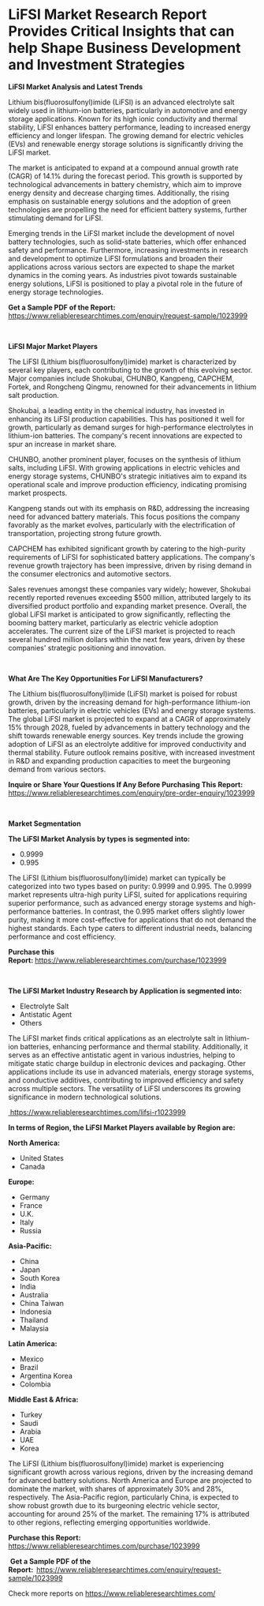 <p><h1>LiFSI Market Research Report Provides Critical Insights that can help Shape Business Development and Investment Strategies</h1></p><p><strong>LiFSI Market Analysis and Latest Trends</strong></p>
<p><p>Lithium bis(fluorosulfonyl)imide (LiFSI) is an advanced electrolyte salt widely used in lithium-ion batteries, particularly in automotive and energy storage applications. Known for its high ionic conductivity and thermal stability, LiFSI enhances battery performance, leading to increased energy efficiency and longer lifespan. The growing demand for electric vehicles (EVs) and renewable energy storage solutions is significantly driving the LiFSI market.</p><p>The market is anticipated to expand at a compound annual growth rate (CAGR) of 14.1% during the forecast period. This growth is supported by technological advancements in battery chemistry, which aim to improve energy density and decrease charging times. Additionally, the rising emphasis on sustainable energy solutions and the adoption of green technologies are propelling the need for efficient battery systems, further stimulating demand for LiFSI.</p><p>Emerging trends in the LiFSI market include the development of novel battery technologies, such as solid-state batteries, which offer enhanced safety and performance. Furthermore, increasing investments in research and development to optimize LiFSI formulations and broaden their applications across various sectors are expected to shape the market dynamics in the coming years. As industries pivot towards sustainable energy solutions, LiFSI is positioned to play a pivotal role in the future of energy storage technologies.</p></p>
<p><strong>Get a Sample PDF of the Report:&nbsp;</strong> <a href="https://www.reliableresearchtimes.com/enquiry/request-sample/1023999?utm_campaign=3209&utm_medium=2&utm_source=Github&utm_content=ia&utm_term=06032025&utm_id=lifsi">https://www.reliableresearchtimes.com/enquiry/request-sample/1023999</a></p>
<p>&nbsp;</p>
<p><strong>LiFSI Major Market Players</strong></p>
<p><p>The LiFSI (Lithium bis(fluorosulfonyl)imide) market is characterized by several key players, each contributing to the growth of this evolving sector. Major companies include Shokubai, CHUNBO, Kangpeng, CAPCHEM, Fortek, and Rongcheng Qingmu, renowned for their advancements in lithium salt production.</p><p>Shokubai, a leading entity in the chemical industry, has invested in enhancing its LiFSI production capabilities. This has positioned it well for growth, particularly as demand surges for high-performance electrolytes in lithium-ion batteries. The company's recent innovations are expected to spur an increase in market share.</p><p>CHUNBO, another prominent player, focuses on the synthesis of lithium salts, including LiFSI. With growing applications in electric vehicles and energy storage systems, CHUNBO's strategic initiatives aim to expand its operational scale and improve production efficiency, indicating promising market prospects.</p><p>Kangpeng stands out with its emphasis on R&D, addressing the increasing need for advanced battery materials. This focus positions the company favorably as the market evolves, particularly with the electrification of transportation, projecting strong future growth.</p><p>CAPCHEM has exhibited significant growth by catering to the high-purity requirements of LiFSI for sophisticated battery applications. The company's revenue growth trajectory has been impressive, driven by rising demand in the consumer electronics and automotive sectors.</p><p>Sales revenues amongst these companies vary widely; however, Shokubai recently reported revenues exceeding $500 million, attributed largely to its diversified product portfolio and expanding market presence. Overall, the global LiFSI market is anticipated to grow significantly, reflecting the booming battery market, particularly as electric vehicle adoption accelerates. The current size of the LiFSI market is projected to reach several hundred million dollars within the next few years, driven by these companies' strategic positioning and innovation.</p></p>
<p>&nbsp;</p>
<p><strong>What Are The Key Opportunities For LiFSI Manufacturers?</strong></p>
<p><p>The Lithium bis(fluorosulfonyl)imide (LiFSI) market is poised for robust growth, driven by the increasing demand for high-performance lithium-ion batteries, particularly in electric vehicles (EVs) and energy storage systems. The global LiFSI market is projected to expand at a CAGR of approximately 15% through 2028, fueled by advancements in battery technology and the shift towards renewable energy sources. Key trends include the growing adoption of LiFSI as an electrolyte additive for improved conductivity and thermal stability. Future outlook remains positive, with increased investment in R&D and expanding production capacities to meet the burgeoning demand from various sectors.</p></p>
<p><strong>Inquire or Share Your Questions If Any Before Purchasing This Report:</strong> <a href="https://www.reliableresearchtimes.com/enquiry/pre-order-enquiry/1023999?utm_campaign=3209&utm_medium=2&utm_source=Github&utm_content=ia&utm_term=06032025&utm_id=lifsi">https://www.reliableresearchtimes.com/enquiry/pre-order-enquiry/1023999</a></p>
<p>&nbsp;</p>
<p><strong>Market Segmentation</strong></p>
<p><strong>The LiFSI Market Analysis by types is segmented into:</strong></p>
<p><ul><li>0.9999</li><li>0.995</li></ul></p>
<p><p>The LiFSI (Lithium bis(fluorosulfonyl)imide) market can typically be categorized into two types based on purity: 0.9999 and 0.995. The 0.9999 market represents ultra-high purity LiFSI, suited for applications requiring superior performance, such as advanced energy storage systems and high-performance batteries. In contrast, the 0.995 market offers slightly lower purity, making it more cost-effective for applications that do not demand the highest standards. Each type caters to different industrial needs, balancing performance and cost efficiency.</p></p>
<p><strong>Purchase this Report:&nbsp;</strong><a href="https://www.reliableresearchtimes.com/purchase/1023999?utm_campaign=3209&utm_medium=2&utm_source=Github&utm_content=ia&utm_term=06032025&utm_id=lifsi">https://www.reliableresearchtimes.com/purchase/1023999</a></p>
<p>&nbsp;</p>
<p><strong>The LiFSI Market Industry Research by Application is segmented into:</strong></p>
<p><ul><li>Electrolyte Salt</li><li>Antistatic Agent</li><li>Others</li></ul></p>
<p><p>The LiFSI market finds critical applications as an electrolyte salt in lithium-ion batteries, enhancing performance and thermal stability. Additionally, it serves as an effective antistatic agent in various industries, helping to mitigate static charge buildup in electronic devices and packaging. Other applications include its use in advanced materials, energy storage systems, and conductive additives, contributing to improved efficiency and safety across multiple sectors. The versatility of LiFSI underscores its growing significance in modern technological solutions.</p></p>
<p><a href="https://www.reliableresearchtimes.com/lifsi-r1023999?utm_campaign=3209&utm_medium=2&utm_source=Github&utm_content=ia&utm_term=06032025&utm_id=lifsi">&nbsp;https://www.reliableresearchtimes.com/lifsi-r1023999</a></p>
<p><strong>In terms of Region, the LiFSI Market Players available by Region are:</strong></p>
<p>
    <p> <strong> North America: </strong>
        <ul>
            <li>United States</li>
            <li>Canada</li>
        </ul>
        </p> 
    <p> <strong> Europe: </strong>
        <ul>
            <li>Germany</li>
            <li>France</li>
            <li>U.K.</li>
            <li>Italy</li>
            <li>Russia</li>
        </ul>
        </p> 
    <p> <strong> Asia-Pacific: </strong>
        <ul>
            <li>China</li>
            <li>Japan</li>
            <li>South Korea</li>
            <li>India</li>
            <li>Australia</li>
            <li>China Taiwan</li>
            <li>Indonesia</li>
            <li>Thailand</li>
            <li>Malaysia</li>
        </ul>
        </p> 
    <p> <strong> Latin America: </strong>
        <ul>
            <li>Mexico</li>
            <li>Brazil</li>
            <li>Argentina Korea</li>
            <li>Colombia</li>
        </ul>
        </p> 
    <p> <strong> Middle East & Africa: </strong>
        <ul>
            <li>Turkey</li>
            <li>Saudi</li>
            <li>Arabia</li>
            <li>UAE</li>
            <li>Korea</li>
        </ul>
    </p>
    </p>
<p><p>The LiFSI (Lithium bis(fluorosulfonyl)imide) market is experiencing significant growth across various regions, driven by the increasing demand for advanced battery solutions. North America and Europe are projected to dominate the market, with shares of approximately 30% and 28%, respectively. The Asia-Pacific region, particularly China, is expected to show robust growth due to its burgeoning electric vehicle sector, accounting for around 25% of the market. The remaining 17% is attributed to other regions, reflecting emerging opportunities worldwide.</p></p>
<p><strong>Purchase this Report: </strong><a href="https://www.reliableresearchtimes.com/purchase/1023999?utm_campaign=3209&utm_medium=2&utm_source=Github&utm_content=ia&utm_term=06032025&utm_id=lifsi">https://www.reliableresearchtimes.com/purchase/1023999</a></p>
<p>&nbsp;<strong>Get a Sample PDF of the Report:&nbsp;&nbsp;</strong><a href="https://www.reliableresearchtimes.com/enquiry/request-sample/1023999?utm_campaign=3209&utm_medium=2&utm_source=Github&utm_content=ia&utm_term=06032025&utm_id=lifsi">https://www.reliableresearchtimes.com/enquiry/request-sample/1023999</a></p>
<p><strong></strong></p>
<p>Check more reports on <a href="https://www.reliableresearchtimes.com/?utm_campaign=3209&utm_medium=2&utm_source=Github&utm_content=ia&utm_term=06032025&utm_id=lifsi">https://www.reliableresearchtimes.com/</a></p>